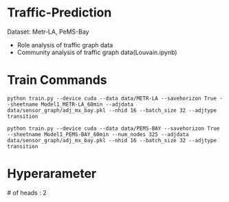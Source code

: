 # Traffic-Prediction
Dataset: Metr-LA, PeMS-Bay

* Role analysis of traffic graph data
* Community analysis of traffic graph data(Louvain.ipynb)


# Train Commands

```python train.py --device cuda --data data/METR-LA --savehorizon True --sheetname Model1_METR-LA_60min --adjdata data/sensor_graph/adj_mx_bay.pkl --nhid 16 --batch_size 32 --adjtype transition```

```python train.py --device cuda --data data/PEMS-BAY --savehorizon True --sheetname Model1_PEMS-BAY_60min --num_nodes 325 --adjdata data/sensor_graph/adj_mx_bay.pkl --nhid 16 --batch_size 32 --adjtype transition```

# Hyperarameter 

\# of heads : 2
